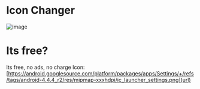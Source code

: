 # Icon Changer
![image](https://github.com/user-attachments/assets/dd93bd6d-eabb-4219-8eee-2b9d41504548)
# Its free?
Its free, no ads, no charge
Icon:
[https://android.googlesource.com/platform/packages/apps/Settings/+/refs/tags/android-4.4.4_r2/res/mipmap-xxxhdpi/ic_launcher_settings.png](url)
